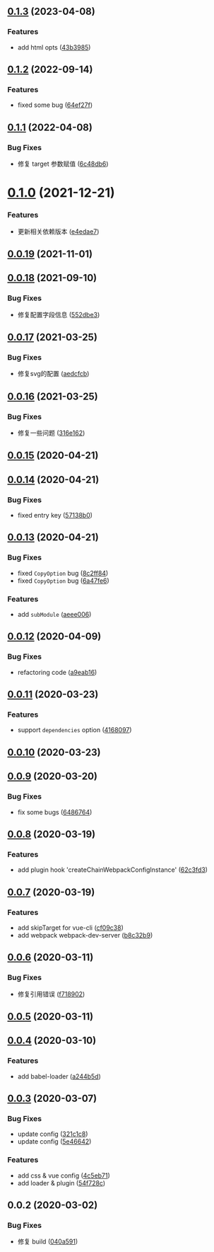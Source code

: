 ## [0.1.3](https://github.com/MicroAppJS/plugin-webpack/compare/v0.1.2...v0.1.3) (2023-04-08)


### Features

* add html opts ([43b3985](https://github.com/MicroAppJS/plugin-webpack/commit/43b398541353a2a4fe117c867802a72b5a8de070))

## [0.1.2](https://github.com/MicroAppJS/plugin-webpack/compare/v0.1.1...v0.1.2) (2022-09-14)


### Features

* fixed some bug ([64ef27f](https://github.com/MicroAppJS/plugin-webpack/commit/64ef27f2f1b115a4ea58c04600d6d0f970e06499))

## [0.1.1](https://github.com/MicroAppJS/plugin-webpack/compare/v0.1.0...v0.1.1) (2022-04-08)


### Bug Fixes

* 修复 target 参数赋值 ([6c48db6](https://github.com/MicroAppJS/plugin-webpack/commit/6c48db6d3c18d3cea1e0b03dd3084eedb343583a))

# [0.1.0](https://github.com/MicroAppJS/plugin-webpack/compare/v0.0.19...v0.1.0) (2021-12-21)


### Features

* 更新相关依赖版本 ([e4edae7](https://github.com/MicroAppJS/plugin-webpack/commit/e4edae76016272c7acffe3db697ed6223754b7e4))

## [0.0.19](https://github.com/MicroAppJS/plugin-webpack/compare/v0.0.18...v0.0.19) (2021-11-01)

## [0.0.18](https://github.com/MicroAppJS/plugin-webpack/compare/v0.0.17...v0.0.18) (2021-09-10)


### Bug Fixes

* 修复配置字段信息 ([552dbe3](https://github.com/MicroAppJS/plugin-webpack/commit/552dbe39cf413b5292cbce50078fbba75ab69f66))

## [0.0.17](https://github.com/MicroAppJS/plugin-webpack/compare/v0.0.16...v0.0.17) (2021-03-25)


### Bug Fixes

* 修复svg的配置 ([aedcfcb](https://github.com/MicroAppJS/plugin-webpack/commit/aedcfcb982c96e5ebe06cd84365bbaafb780ee40))

## [0.0.16](https://github.com/MicroAppJS/plugin-webpack/compare/v0.0.15...v0.0.16) (2021-03-25)


### Bug Fixes

* 修复一些问题 ([316e162](https://github.com/MicroAppJS/plugin-webpack/commit/316e16210073c41778bd2d7fe27b100f3ebeb2a2))

## [0.0.15](https://github.com/MicroAppJS/plugin-webpack/compare/v0.0.14...v0.0.15) (2020-04-21)

## [0.0.14](https://github.com/MicroAppJS/plugin-webpack/compare/v0.0.13...v0.0.14) (2020-04-21)


### Bug Fixes

* fixed entry key ([57138b0](https://github.com/MicroAppJS/plugin-webpack/commit/57138b097fc1b9181aded35a676b9d2898a85b7c))

## [0.0.13](https://github.com/MicroAppJS/plugin-webpack/compare/v0.0.12...v0.0.13) (2020-04-21)


### Bug Fixes

* fixed `CopyOption` bug ([8c2ff84](https://github.com/MicroAppJS/plugin-webpack/commit/8c2ff840dff625a5efea16bfe427d7c5e8f20109))
* fixed `CopyOption` bug ([6a47fe6](https://github.com/MicroAppJS/plugin-webpack/commit/6a47fe67bd2b30683d9a6f487c5195a2be266591))


### Features

* add `subModule` ([aeee006](https://github.com/MicroAppJS/plugin-webpack/commit/aeee00695450d3bbf5d7c016ad7cb92c4e71008b))

## [0.0.12](https://github.com/MicroAppJS/plugin-webpack/compare/v0.0.11...v0.0.12) (2020-04-09)


### Bug Fixes

* refactoring code ([a9eab16](https://github.com/MicroAppJS/plugin-webpack/commit/a9eab16441d554b270c11f1623fb746af084ee6a))

## [0.0.11](https://github.com/MicroAppJS/plugin-webpack/compare/v0.0.10...v0.0.11) (2020-03-23)


### Features

* support `dependencies` option ([4168097](https://github.com/MicroAppJS/plugin-webpack/commit/4168097fd9e99ea31fcfe612a4848c05c4d89bca))

## [0.0.10](https://github.com/MicroAppJS/plugin-webpack/compare/v0.0.9...v0.0.10) (2020-03-23)

## [0.0.9](https://github.com/MicroAppJS/plugin-webpack/compare/v0.0.8...v0.0.9) (2020-03-20)


### Bug Fixes

* fix some bugs ([6486764](https://github.com/MicroAppJS/plugin-webpack/commit/648676479c631aa20a42de0685d8a80ac847497a))

## [0.0.8](https://github.com/MicroAppJS/plugin-webpack/compare/v0.0.7...v0.0.8) (2020-03-19)


### Features

* add plugin hook 'createChainWebpackConfigInstance' ([62c3fd3](https://github.com/MicroAppJS/plugin-webpack/commit/62c3fd32b31bd9cf3c5847556b9ad16c1ff953a7))

## [0.0.7](https://github.com/MicroAppJS/plugin-webpack/compare/v0.0.6...v0.0.7) (2020-03-19)


### Features

* add skipTarget for vue-cli ([cf09c38](https://github.com/MicroAppJS/plugin-webpack/commit/cf09c384e7aa4505d8d81b07cb6e1dc0029b065c))
* add webpack webpack-dev-server ([b8c32b9](https://github.com/MicroAppJS/plugin-webpack/commit/b8c32b9b9da13a2e107d4f5e14db43c34a58d960))

## [0.0.6](https://github.com/MicroAppJS/plugin-webpack/compare/v0.0.5...v0.0.6) (2020-03-11)


### Bug Fixes

* 修复引用错误 ([f718902](https://github.com/MicroAppJS/plugin-webpack/commit/f7189029f502ddd675de4ff479599f05f3070046))

## [0.0.5](https://github.com/MicroAppJS/plugin-webpack/compare/v0.0.4...v0.0.5) (2020-03-11)

## [0.0.4](https://github.com/MicroAppJS/plugin-webpack/compare/v0.0.3...v0.0.4) (2020-03-10)


### Features

* add babel-loader ([a244b5d](https://github.com/MicroAppJS/plugin-webpack/commit/a244b5d613e7d728b0fea85e0170deba1052baaa))

## [0.0.3](https://github.com/MicroAppJS/plugin-webpack/compare/v0.0.2...v0.0.3) (2020-03-07)


### Bug Fixes

* update config ([321c1c8](https://github.com/MicroAppJS/plugin-webpack/commit/321c1c8a915b67130db8345e2567af7e5c47deaa))
* update config ([5e46642](https://github.com/MicroAppJS/plugin-webpack/commit/5e46642c6e9f63da43ff2d02ca7bcc781cff4343))


### Features

* add css & vue config ([4c5eb71](https://github.com/MicroAppJS/plugin-webpack/commit/4c5eb71358c0a8bb416412039c719158617e084f))
* add loader & plugin ([54f728c](https://github.com/MicroAppJS/plugin-webpack/commit/54f728cbee63a623b2c02ac843465668558e596e))

## 0.0.2 (2020-03-02)


### Bug Fixes

* 修复 build ([040a591](https://github.com/MicroAppJS/plugin-webpack/commit/040a59128ee0cde85b9e114b1609608830ab1506))

